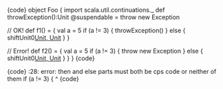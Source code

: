 {code}
object Foo {
  import scala.util.continuations._
  def throwException():Unit @suspendable =
    throw new Exception

  // OK!
  def f1() = {
    val a = 5
    if (a != 3) {
      throwException()
    } else {
      shiftUnit0[Unit, Unit]()
    }
  }

  // Error!
  def f2() = {
    val a = 5
    if (a != 3) {
      throw new Exception
    } else {
      shiftUnit0[Unit, Unit]()
    }
  }
}
{code}

{code}
<console>:28: error: then and else parts must both be cps code or neither of them
           if (a != 3) {
           ^
{code}

